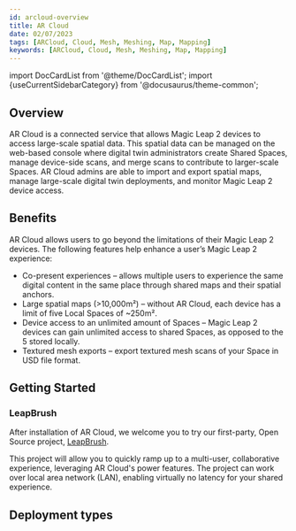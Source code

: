 ```yaml
---
id: arcloud-overview
title: AR Cloud
date: 02/07/2023
tags: [ARCloud, Cloud, Mesh, Meshing, Map, Mapping]
keywords: [ARCloud, Cloud, Mesh, Meshing, Map, Mapping]
---
```

import DocCardList from '@theme/DocCardList';
import {useCurrentSidebarCategory} from '@docusaurus/theme-common';

## Overview
AR Cloud is a connected service that allows Magic Leap 2 devices to access large-scale spatial data. This spatial data can be managed on the web-based console where digital twin administrators create Shared Spaces, manage device-side scans, and merge scans to contribute to larger-scale Spaces. AR Cloud admins are able to import and export spatial maps, manage large-scale digital twin deployments, and monitor Magic Leap 2 device access.

## Benefits
AR Cloud allows users to go beyond the limitations of their Magic Leap 2 devices. The following features help enhance a user’s Magic Leap 2 experience:
- Co-present experiences – allows multiple users to experience the same digital content in the same place through shared maps and their spatial anchors.
- Large spatial maps (>10,000m²) – without AR Cloud, each device has a limit of five Local Spaces of ~250m².
- Device access to an unlimited amount of Spaces – Magic Leap 2 devices can gain unlimited access to shared Spaces, as opposed to the 5 stored locally.
- Textured mesh exports – export textured mesh scans of your Space in USD file format.

## Getting Started

### LeapBrush

After installation of AR Cloud, we welcome you to try our first-party, Open Source project, [LeapBrush](https://github.com/magicleap/LeapBrush).

This project will allow you to quickly ramp up to a multi-user, collaborative experience, leveraging AR Cloud's power features. The project can work over local area network (LAN), enabling virtually no latency for your shared experience.

## Deployment types
<DocCardList items={useCurrentSidebarCategory().items}/>
